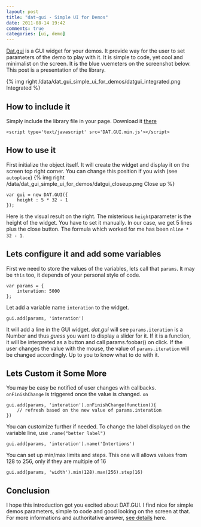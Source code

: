 ```yaml
---
layout: post
title: "dat-gui - Simple UI for Demos"
date: 2011-08-14 19:42
comments: true
categories: [ui, demo]
---
```


[Dat.gui](http://code.google.com/p/dat-gui/)
is a GUI widget for your demos. It provide way for the user to set parameters of the
demo to play with it. It is simple to code, yet cool and minimalist on the screen.
It is the blue vuemeters on the screenshot below. This post is a presentation of
the library.

{% img right /data/dat_gui_simple_ui_for_demos/datgui_integrated.png Integrated %}

## How to include it

Simply include the library file in your page. Download it [there](http://code.google.com/p/dat-gui)

    <script type='text/javascript' src='DAT.GUI.min.js'></script>

<!--more-->

## How to use it

First initialize the object itself. It will create the widget and display it on the
screen top right corner. You can change this position if you wish (see ```autoplace```)
{% img right /data/dat_gui_simple_ui_for_demos/datgui_closeup.png Close up %}

    var gui = new DAT.GUI({
        height : 5 * 32 - 1
    });

Here is the visual result on the right.
The misterious ```height```parameter is the height of the widget. You have to set it manually.
In our case, we get 5 lines plus the close button.
The formula which worked for me has been ```nline * 32 - 1```.

## Lets configure it and add some variables

First we need to store the values of the variables, lets call that ```params```. It may be ```this``` too, it depends
of your personal style of code.

    var params = {
        interation: 5000
    };

Let add a variable name ```interation``` to the widget.

    gui.add(params, 'interation')

It will add a line in the GUI widget.
*dat.gui* will see ```params.iteration``` is a Number and thus *guess* you want to display a slider for it.
If it is a function, it will be interpreted as a button and call params.foobar() on click.
If the user changes the value with the mouse, the value of ```params.iteration```
will be changed accordingly. Up to you to know what to do with it.

## Lets Custom it Some More


You may be easy be notified of user changes with callbacks.  ```onFinishChange``` is triggered once the value is changed.
```on```

    gui.add(params, 'interation').onFinishChange(function(){
        // refresh based on the new value of params.interation
    })


You can customize further if needed. To change the label displayed on the variable line, use ```.name("better label")```

    gui.add(params, 'interation').name('Intertions')

You can set up min/max limits and steps. This one will allows values from
128 to 256, only if they are multiple of 16

    gui.add(params, 'width').min(128).max(256).step(16)

## Conclusion

I hope this introduction got you excited about DAT.GUI. I find nice for simple demos parameters, simple to code and good
looking on the screen at that. For more informations and authoritative
answer, [see details](http://code.google.com/p/dat-gui/) here.